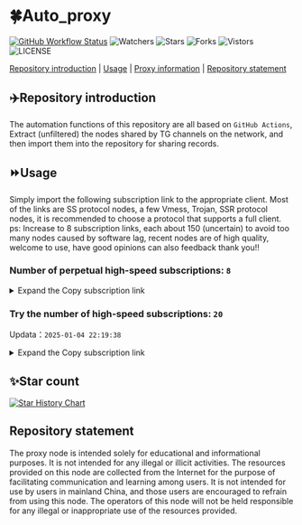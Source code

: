 # 🍀Auto_proxy
[![GitHub Workflow Status](https://img.shields.io/github/actions/workflow/status/PangTouY00/Auto_proxy/main.yml?branch=main)](https://github.com/PangTouY00/Auto_proxy/actions/workflows/main.yml?branch=main) 
![Watchers](https://img.shields.io/github/watchers/w1770946466/Auto_proxy) ![Stars](https://img.shields.io/github/stars/PangTouY00/Auto_proxy) ![Forks](https://img.shields.io/github/forks/w1770946466/Auto_proxy) ![Vistors](https://visitor-badge.laobi.icu/badge?page_id=PangTouY00.Auto_proxy) ![LICENSE](https://img.shields.io/badge/license-CC%20BY--SA%204.0-green.svg)

[Repository introduction](https://github.com/PangTouY00/Auto_proxy#Repositoryintroduction) | [Usage](https://github.com/PangTouY00/Auto_proxy#Usage) | [Proxy information](https://github.com/PangTouY00/Auto_proxy#Proxyinformation) | [Repository statement](https://github.com/PangTouY00/Auto_proxy#Repositorystatement)

## ✈️Repository introduction
The automation functions of this repository are all based on `GitHub Actions`,
Extract (unfiltered) the nodes shared by TG channels on the network, and then import them into the repository for sharing records.

## ⏩Usage
Simply import the following subscription link to the appropriate client. Most of the links are SS protocol nodes, a few Vmess, Trojan, SSR protocol nodes, it is recommended to choose a protocol that supports a full client.
ps: Increase to 8 subscription links, each about 150 (uncertain) to avoid too many nodes caused by software lag, recent nodes are of high quality, welcome to use, have good opinions can also feedback thank you!!

### Number of perpetual high-speed subscriptions: `8`

<details>
  <summary>Expand the Copy subscription link</summary>

  
- [Multiprotocol Base64 encoding](https://raw.githubusercontent.com/PangTouY00/Auto_proxy/main/Long_term_subscription1)
`https://raw.githubusercontent.com/PangTouY00/Auto_proxy/main/Long_term_subscription_num`
`Total number of merge nodes: 1434`

- [Multiprotocol Base64 encoding](https://raw.githubusercontent.com/PangTouY00/Auto_proxy/main/Long_term_subscription1)
`https://raw.githubusercontent.com/PangTouY00/Auto_proxy/main/Long_term_subscription1`
`Total number of merge nodes: 180`

- [Multiprotocol Base64 encoding](https://raw.githubusercontent.com/PangTouY00/Auto_proxy/main/Long_term_subscription2)
`https://raw.githubusercontent.com/PangTouY00/Auto_proxy/main/Long_term_subscription2`
`Total number of merge nodes: 180`

- [Multiprotocol Base64 encoding](https://raw.githubusercontent.com/PangTouY00/Auto_proxy/main/Long_term_subscription3)
`https://raw.githubusercontent.com/PangTouY00/Auto_proxy/main/Long_term_subscription3`
`Total number of merge nodes: 180`

- [Multiprotocol Base64 encoding](https://raw.githubusercontent.com/PangTouY00/Auto_proxy/main/Long_term_subscription4)
`https://raw.githubusercontent.com/PangTouY00/Auto_proxy/main/Long_term_subscription4`
`Total number of merge nodes: 180`

- [Multiprotocol Base64 encoding](https://raw.githubusercontent.comPangTouY00/Auto_proxy/main/Long_term_subscription5)
`https://raw.githubusercontent.com/PangTouY00/Auto_proxy/main/Long_term_subscription5`
`Total number of merge nodes: 180`

- [Multiprotocol Base64 encoding](https://raw.githubusercontent.com/PangTouY00/Auto_proxy/main/Long_term_subscription6)
`https://raw.githubusercontent.com/PangTouY00/Auto_proxy/main/Long_term_subscription6`
`Total number of merge nodes: 180`

- [Multiprotocol Base64 encoding](https://raw.githubusercontent.com/PangTouY00/Auto_proxy/main/Long_term_subscription7)
`https://raw.githubusercontent.com/PangTouY00/Auto_proxy/main/Long_term_subscription7`
`Total number of merge nodes: 180`

- [Multiprotocol Base64 encoding](https://raw.githubusercontent.com/PangTouY00/Auto_proxy/main/Long_term_subscription8)
`https://raw.githubusercontent.com/PangTouY00/Auto_proxy/main/Long_term_subscription8`
`Total number of merge nodes: 174`

- [Clash subscription](https://raw.githubusercontent.com/PangTouY00/Auto_proxy/main/Long_term_subscription2.yaml)
`https://raw.githubusercontent.com/PangTouY00/Auto_proxy/main/Long_term_subscription1.yaml`


- [Clash subscription](https://raw.githubusercontent.com/PangTouY00/Auto_proxy/main/Long_term_subscription2.yaml)
`https://raw.githubusercontent.com/PangTouY00/Auto_proxy/main/Long_term_subscription2.yaml`


- [Clash subscription](https://raw.githubusercontent.com/PangTouY00/Auto_proxy/main/Long_term_subscription3.yaml)
`https://raw.githubusercontent.com/PangTouY00/Auto_proxy/main/Long_term_subscription3.yaml`
  
</details>

### Try the number of high-speed subscriptions: `20`
Updata：`2025-01-04 22:19:38`


<details>
  <summary>Expand the Copy subscription link</summary>  







































































































































































































































































































































































































































































































































































































































































































































































































































































































































































































































































































































































































































































































































































































































































































































































































































































































































































































































































































































































































































































































































































































































































































































































































































































































































































































































































































































































































































































































































































































































































































































































































































































































































































































































































































































































































































































































































































































































































































































































































































































































































































































































































































































































































































































































































































































































































































































































































































































































































































































































































































































































































































































































































































































































































































































































































































































































































































































































































































































































































































































































































































































































































































































































































































































































































































































































































































































































































































































































































































































































































































































































































































































































































































































































































































































































































































































































































































































































































































































































































































































































































































































































































































































































































































































































































































































































































































































































































































































































































































































































































































































































































































































































































































































































































































































































































































































































































































































































































































































































































































































































































































































































































































































































































































































































































































































































































































































































































































































































































































































































































































































































































































































































































































































































































































































































































































































































































































































































































































































































































































































































































































































































































































































































































































































































































































































































































































































































































































































































































































































































































































































































































































































































































































































































































































































































































































































































































































































































































































































































































































































































































































































































































































































































































































































































































































































































































































































































































































































































































































































































































































































































































































































































































































































































































































































































































































































































































































































































































































































































































































































































































































































































































































































































































































































































































































































































































































































































































































































































































































































































































































































































































































































































































































































































































































































































































































































































































































































































































































































































































































































































































































































































































































































































































































































































































































































































>Trial subscription：
`https://needss.link/api/v1/client/subscribe?token=32f7e94f4ac68ad17010aa342cb8b8c9`




>Trial subscription：
`https://v2rayshare.githubrowcontent.com/2025/01/20250104.txt`




>Trial subscription：
`https://hy-2.com/api/v1/client/subscribe?token=4c95aee103dd03ce10dcdf6377b0034a`




>Trial subscription：
`https://nodefree.githubrowcontent.com/2025/01/20250103.txt`




>Trial subscription：
`https://lanmaoyun.icu/api/v1/client/subscribe?token=6222a631ba8f74e1e5a899c57a014fc9`




>Trial subscription：
`https://vpn.sudatech.store/api/v1/client/subscribe?token=dbbf662c3867546785b25a1fddfe30d1`




>Trial subscription：
`https://abyssvpn.com/api/v1/client/subscribe?token=8472eb7562c6085f4ce8a5078dd948c8`




>Trial subscription：
`https://sq9xy6.cpminig.com/api/v1/client/subscribe?token=55f0ac850c4cd70ff371e7dd51afad66`




>Trial subscription：
`https://vt.louwangzhiyu.xyz/api/v1/client/subscribe?token=a4055e3d96c7c1c4f65f11361187bdf4`




>Trial subscription：
`https://dl.vfkum.website/api/v1/client/subscribe?token=e34fa932c70f4ba1491f375372ee55fc`




>Trial subscription：
`https://a.aik88.top/api/v1/client/subscribe?token=36a83e856e1838d592e89d9154735eb4`




>Trial subscription：
`https://www.kuaidog010.top/api/v1/client/subscribe?token=1aa12b3df2624cbfe78e7f968683c779`




>Trial subscription：
`https://ch.louwangzhiyu.xyz/api/v1/client/subscribe?token=c6a139227a0f6c627e7bd6dde58a47a2`




>Trial subscription：
`https://www.kuaidog006.top/api/v1/client/subscribe?token=e0e0d32156b0e6ed6d8559e75b7ac620`




>Trial subscription：
`https://xueyejiasu.com/api/v1/client/subscribe?token=e8aad94a0f8406306cd501eab51381ab`




>Trial subscription：
`https://qingyun.zybs.eu.org/api/v1/client/subscribe?token=b97b931567f8ab28acf93b910fde9ce1`




>Trial subscription：
`https://fs.v2rayse.com/share/20250104/fzz5zi190r.txt`




>Trial subscription：
`https://sulink.pro/api/v1/client/subscribe?token=b0a50e4f1e2754642980e5bb67964de6`




>Trial subscription：
`https://www.kuaidog009.top/api/v1/client/subscribe?token=876fad10fea34b2c5c2552a3027b89c0`




>Trial subscription：
`https://dashuai.us/api/v1/client/subscribe?token=5bbd15c1d209dc1e75c9823a111c779a`



</details>

## ✨Star count
[![Star History Chart](https://api.star-history.com/svg?repos=PangTouY00/Auto_proxy&type=Date)](https://star-history.com/#w1770946466/Auto_proxy&Date)



## Repository statement
The proxy node is intended solely for educational and informational purposes. It is not intended for any illegal or illicit activities. The resources provided on this node are collected from the Internet for the purpose of facilitating communication and learning among users. It is not intended for use by users in mainland China, and those users are encouraged to refrain from using this node. The operators of this node will not be held responsible for any illegal or inappropriate use of the resources provided.

